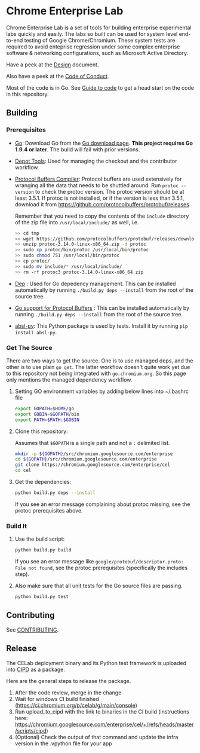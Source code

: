# Chrome Enterprise Lab

Chrome Enterprise Lab is a set of tools for building enterprise experimental
labs quickly and easily. The labs so built can be used for system level
end-to-end testing of Google Chrome/Chromium. These system tests are required to
avoid enteprise regression under some complex enterprise software & networking
configurations, such as Microsoft Active Directory.

Have a peek at the [Design](/docs/design-overview.md) document.

Also have a peek at the [Code of Conduct](./CODE_OF_CONDUCT.md).

Most of the code is in Go. See [Guide to code](/docs/guide-to-code.md) to get a
head start on the code in this repository.

## Building

### Prerequisites

* [Go][]: Download Go from the [Go download page][]. **This project requires Go
    1.9.4 or later**. The build will fail with prior versions.

* [Depot Tools][]: Used for managing the checkout and the contributor workflow.

* [Protocol Buffers Compiler][]: Protocol buffers are used extensively for
    wranging all the data that needs to be shuttled around. Run `protoc --version` to
    check the protoc version. The protoc version should be at least 3.5.1. If
    protoc is not installed, or if the version is less than 3.5.1, download it from
    <https://github.com/protocolbuffers/protobuf/releases>.

    Remember that you need to copy the contents of the `include`
    directory of the zip file into `/usr/local/include/` as well, i.e.

    ```sh
    >> cd tmp
    >> wget https://github.com/protocolbuffers/protobuf/releases/download/v3.14.0/protoc-3.14.0-linux-x86_64.zip
    >> unzip protoc-3.14.0-linux-x86_64.zip -d protoc
    >> sudo cp protoc/bin/protoc /usr/local/bin/protoc
    >> sudo chmod 751 /usr/local/bin/protoc
    >> cp protoc/
    >> sudo mv include/* /usr/local/include/
    >> rm -rf protoc3 protoc-3.14.0-linux-x86_64.zip
    ```

* [Dep][] : Used for Go depedency management. This can be installed
    automatically by running `./build.py deps --install` from the root of the
    source tree.

* [Go support for Protocol Buffers][] : This can be installed automatically by
  running `./build.py deps --install` from the root of the source tree.

* [absl-py][]: This Python package is used by tests. Install it by running
  `pip install absl-py`.

[Go]: https://golang.org/
[Go download page]: https://golang.org/dl/
[Depot Tools]: https://dev.chromium.org/developers/how-tos/install-depot-tools
[Protocol Buffers Compiler]: https://developers.google.com/protocol-buffers/
[Dep]: https://github.com/golang/dep
[Go support for Protocol Buffers]: https://github.com/golang/protobuf
[absl-py]: https://pypi.org/project/absl-py/

### Get The Source

There are two ways to get the source. One is to use managed deps, and the other
is to use plain `go get`. The latter workflow doesn't quite work yet due to this
repository not being integrated with `go.chromium.org`. So this page only
mentions the managed dependency workflow.

1. Setting GO environment variables by adding below lines into ~/.bashrc file

    ```sh
    export GOPATH=$HOME/go
    export GOBIN=$GOPATH/bin
    export PATH=$PATH:$GOBIN
    ```

2. Clone this repository:

   Assumes that `$GOPATH` is a single path and not a `:` delimited list.

   ```sh
   mkdir -p ${GOPATH}/src/chromium.googlesource.com/enterprise
   cd ${GOPATH}/src/chromium.googlesource.com/enterprise
   git clone https://chromium.googlesource.com/enterprise/cel
   cd cel
   ```

3. Get the dependencies:

   ```sh
   python build.py deps --install
   ```

   If you see an error message complaining about protoc missing, see the protoc
   prerequisites above.

### Build It

1. Use the build script:

   ```sh
   python build.py build
   ```

   If you see an error message like `google/protobuf/descriptor.proto: File not found`,
   see the protoc prerequisites (specifically the includes step).

2. Also make sure that all unit tests for the Go source files are passing.

   ```sh
   python build.py test
   ```

## Contributing

See [CONTRIBUTING](./CONTRIBUTING.md).

## Release

The CELab deployment binary and its Python test framework is uploaded into [CIPD](https://github.com/luci/luci-go/tree/master/cipd) as a package.

Here are the general steps to release the package.

1. After the code review, merge in the change
2. Wait for windows CI build finished (<https://ci.chromium.org/p/celab/g/main/console>)
3. Run upload_to_cipd with the link to binaries in the CI build (instructions here: <https://chromium.googlesource.com/enterprise/cel/+/refs/heads/master/scripts/cipd>)
4. (Optional) Check the output of that command and update the infra version in the .vpython file for your app
